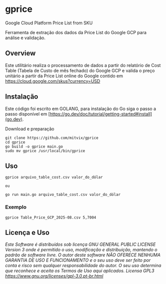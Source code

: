 # gprice
Google Cloud Platform Price List from SKU

Ferramenta de extração dos dados da Price List do Google GCP para análise e validação.

## Overview

Este utilitário realiza o processamento de dados a partir do relatório de Cost Table (Tabela de Custo de mês fechado) do Google GCP e valida o preço unitário a partir da Price List online do Google contido em https://cloud.google.com/skus?currency=USD


## Instalação

Este código foi escrito em GOLANG, para instalação do Go siga o passo a passo disponível em [https://go.dev/doc/tutorial/getting-started#install](go.dev).

Download e preparação
```
git clone https://github.com/mitvix/gprice
cd gprice
go build -o gprice main.go
sudo mv gprice /usr/local/bin/gprice
```

## Uso

```
gprice arquivo_table_cost.csv valor_do_dólar

ou

go run main.go arquivo_table_cost.csv valor_do_dólar
```

### Exemplo

```
gprice Table_Price_GCP_2025-08.csv 5,7004
```


## Licença e Uso

_Este Software é distribuídos sob licença GNU GENERAL PUBLIC LICENSE Version 3 onde é permitido o uso, modificação e distribuição, mantendo o padrão de
software livre. O autor deste software NÃO OFERECE NENHUMA GARANTIA DE USO E FUNCIONAMENTO e o seu uso deve ser feito por conta e risco sem qualquer
responsabilidade do autor. O seu uso determina que reconhece e aceita os Termos de Uso aqui aplicados. Licensa GPL3 https://www.gnu.org/licenses/gpl-3.0.pt-br.html_
